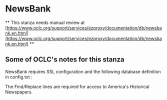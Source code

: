 # NewsBank
** This stanza needs manual review at [https://www.oclc.org/support/services/ezproxy/documentation/db/newsbank.en.html](https://www.oclc.org/support/services/ezproxy/documentation/db/newsbank.en.html) **

## Some of OCLC's notes for this stanza

NewsBank requires SSL configuration and the following database definition in config.txt :

The Find/Replace lines are required for access to America's Historical Newspapers.

 
